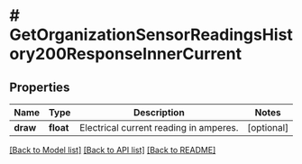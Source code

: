# # GetOrganizationSensorReadingsHistory200ResponseInnerCurrent

## Properties

Name | Type | Description | Notes
------------ | ------------- | ------------- | -------------
**draw** | **float** | Electrical current reading in amperes. | [optional]

[[Back to Model list]](../../README.md#models) [[Back to API list]](../../README.md#endpoints) [[Back to README]](../../README.md)
